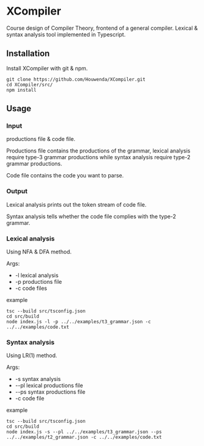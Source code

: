 # XCompiler

Course design of Compiler Theory, frontend of a general compiler. Lexical & syntax analysis tool implemented in Typescript.

## Installation

Install XCompiler with git & npm.

```
git clone https://github.com/Houwenda/XCompiler.git
cd XCompiler/src/
npm install
```

## Usage

### Input

productions file & code file.

Productions file contains the productions of the grammar, lexical analysis require type-3 grammar productions while syntax analysis require type-2 grammar productions.

Code file contains the code you want to parse.

### Output

Lexical analysis prints out the token stream of code file.

Syntax analysis tells whether the code file complies with the type-2 grammar.

### Lexical analysis

Using NFA & DFA method.

Args:
- -l lexical analysis
- -p productions file
- -c code files

example
```shell
tsc --build src/tsconfig.json
cd src/build
node index.js -l -p ../../examples/t3_grammar.json -c ../../examples/code.txt
```

### Syntax analysis

Using LR(1) method.

Args:
- -s syntax analysis
- --pl lexical productions file
- --ps syntax productions file
- -c code file

example
```shell
tsc --build src/tsconfig.json
cd src/build
node index.js -s --pl ../../examples/t3_grammar.json --ps ../../examples/t2_grammar.json -c ../../examples/code.txt
```